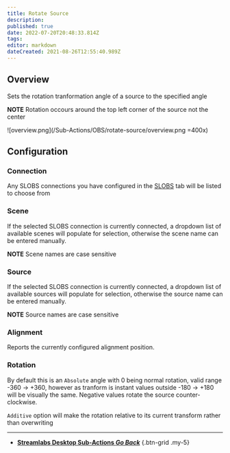 ```yaml
---
title: Rotate Source
description: 
published: true
date: 2022-07-20T20:48:33.814Z
tags: 
editor: markdown
dateCreated: 2021-08-26T12:55:40.989Z
---
```

## Overview
Sets the rotation tranformation angle of a source to the specified angle

**NOTE** Rotation occours around the top left corner of the source not the center

![overview.png](/Sub-Actions/OBS/rotate-source/overview.png =400x)

## Configuration
### Connection
Any SLOBS connections you have configured in the [SLOBS](/SLOBS) tab will be listed to choose from

### Scene
If the selected SLOBS connection is currently connected, a dropdown list of available scenes will populate for selection, otherwise the scene name can be entered manually.

**NOTE** Scene names are case sensitive 

### Source
If the selected SLOBS connection is currently connected, a dropdown list of available sources will populate for selection, otherwise the source name can be entered manually.

**NOTE** Source names are case sensitive

### Alignment
Reports the currently configured alignment position.

### Rotation
By default this is an `Absolute` angle with 0 being normal rotation, valid range -360 -> +360, however as tranform is instant values outside -180 -> +180 will be visually the same. Negative values rotate the source counter-clockwise.

`Additive` option will make the rotation relative to its current transform rather than overwriting

---

- [<i class="mdi mdi-chevron-left"></i> **Streamlabs Desktop Sub-Actions *Go Back***](/en/Sub-Actions/Streamlabs-Desktop)
{.btn-grid .my-5}